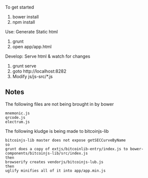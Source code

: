 To get started

1. bower install
2. npm install

Use: Generate Static html

1. grunt
2. open app/app.html

Develop: Serve html & watch for changes

1. grunt serve
2. goto http://localhost:8282
3. Modify js/js-src/*.js

Notes
-----

The following files are not being brought in by bower

    mnemonic.js
    qrcode.js
    electrum.js

The following kludge is being made to bitcoinjs-lib

    bitcoinjs-lib master does not expose getSECCurveByName
    so
    grunt does a copy of extjs/bitcoinlib-entry/index.js to bower-components/bitcoinjs-lib/src/index.js
    then
    browserify creates vendorjs/bitcoinjs-lub.js
    then
    uglify minifies all of it into app/app.min.js
